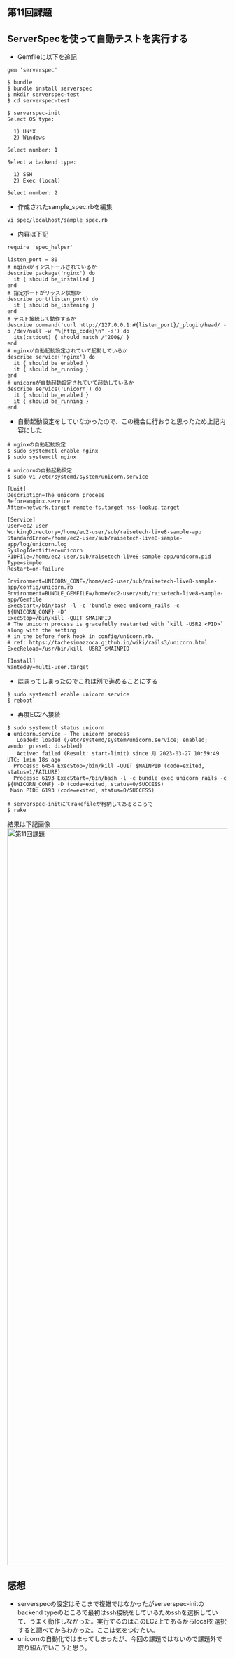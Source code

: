 ## 第11回課題

## ServerSpecを使って自動テストを実行する

* Gemfileに以下を追記

~~~
gem 'serverspec'
~~~

~~~
$ bundle
$ bundle install serverspec
$ mkdir serverspec-test
$ cd serverspec-test 
~~~
~~~
$ serverspec-init
Select OS type:

  1) UN*X
  2) Windows

Select number: 1

Select a backend type:

  1) SSH
  2) Exec (local)

Select number: 2
~~~

* 作成されたsample_spec.rbを編集

~~~
vi spec/localhost/sample_spec.rb
~~~

* 内容は下記

~~~
require 'spec_helper'

listen_port = 80
# nginxがインストールされているか
describe package('nginx') do
  it { should be_installed }
end
# 指定ポートがリッスン状態か
describe port(listen_port) do
  it { should be_listening }
end
# テスト接続して動作するか
describe command('curl http://127.0.0.1:#{listen_port}/_plugin/head/ -o /dev/null -w "%{http_code}\n" -s') do
  its(:stdout) { should match /^200$/ }
end
# nginxが自動起動設定されていて起動しているか
describe service('nginx') do
  it { should be_enabled }
  it { should be_running }
end
# unicornが自動起動設定されていて起動しているか
describe service('unicorn') do
  it { should be_enabled }
  it { should be_running }
end
~~~

 * 自動起動設定をしていなかったので、この機会に行おうと思ったため上記内容にした

~~~
# nginxの自動起動設定
$ sudo systemctl enable nginx
$ sudo systemctl nginx
~~~
~~~
# unicornの自動起動設定
$ sudo vi /etc/systemd/system/unicorn.service
~~~
~~~
[Unit]
Description=The unicorn process
Before=nginx.service
After=network.target remote-fs.target nss-lookup.target

[Service]
User=ec2-user
WorkingDirectory=/home/ec2-user/sub/raisetech-live8-sample-app
StandardError=/home/ec2-user/sub/raisetech-live8-sample-app/log/unicorn.log 
SyslogIdentifier=unicorn
PIDFile=/home/ec2-user/sub/raisetech-live8-sample-app/unicorn.pid
Type=simple
Restart=on-failure

Environment=UNICORN_CONF=/home/ec2-user/sub/raisetech-live8-sample-app/config/unicorn.rb
Environment=BUNDLE_GEMFILE=/home/ec2-user/sub/raisetech-live8-sample-app/Gemfile
ExecStart=/bin/bash -l -c 'bundle exec unicorn_rails -c ${UNICORN_CONF} -D'
ExecStop=/bin/kill -QUIT $MAINPID
# The unicorn process is gracefully restarted with `kill -USR2 <PID>` along with the setting
# in the before_fork hook in config/unicorn.rb.
# ref: https://tachesimazzoca.github.io/wiki/rails3/unicorn.html
ExecReload=/usr/bin/kill -USR2 $MAINPID

[Install]
WantedBy=multi-user.target
~~~

* はまってしまったのでこれは別で進めることにする

~~~
$ sudo systemctl enable unicorn.service
$ reboot
~~~

* 再度EC2へ接続

~~~
$ sudo systemctl status unicorn
● unicorn.service - The unicorn process
   Loaded: loaded (/etc/systemd/system/unicorn.service; enabled; vendor preset: disabled)
   Active: failed (Result: start-limit) since 月 2023-03-27 10:59:49 UTC; 1min 18s ago
  Process: 6454 ExecStop=/bin/kill -QUIT $MAINPID (code=exited, status=1/FAILURE)
  Process: 6193 ExecStart=/bin/bash -l -c bundle exec unicorn_rails -c ${UNICORN_CONF} -D (code=exited, status=0/SUCCESS)
 Main PID: 6193 (code=exited, status=0/SUCCESS)
~~~
~~~
# serverspec-initにてrakefileが格納してあるところで
$ rake
~~~
結果は下記画像
<img width="1680" alt="第11回課題" src="https://user-images.githubusercontent.com/111736198/227927441-2b3477ee-3736-4c53-9840-9e8c26c1ef24.png">

## 感想
* serverspecの設定はそこまで複雑ではなかったがserverspec-initのbackend typeのところで最初はssh接続をしているためsshを選択していて、うまく動作しなかった。実行するのはこのEC2上であるからlocalを選択すると調べてからわかった。ここは気をつけたい。
* unicornの自動化ではまってしまったが、今回の課題ではないので課題外で取り組んでいこうと思う。

